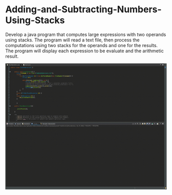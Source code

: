 # Adding-and-Subtracting-Numbers-Using-Stacks

Develop a java program that computes large expressions with two operands using stacks.
The program will read a text file, then process the computations using two stacks for the operands and one for the results.
The program will display each expression to be evaluate and the arithmetic result. 

<img src = "operationsVid.gif">
